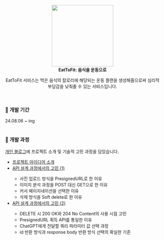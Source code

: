 <div align="center">
  <img src="https://github.com/user-attachments/assets/419eeb62-c629-4e2d-937b-7bd9a89c63a9" width="200px" height="200px">
  <br>
  <b>EatToFit: 음식을 운동으로</b>
  <br>
  <p>EatToFit 서비스는 먹은 음식의 칼로리에 해당되는 운동 플랜을 생성해줌으로써 심리적 부담감을 낮춰줄 수 있는 서비스입니다.</p>
</div>

<br>
<h3>🍔 개발 기간</h3>
24.08.06 ~ ing

<br>
<br>
<h3>🍔 개발 과정</h3>
<a href="https://devwriter.tistory.com/category/%E2%9C%A8%20%ED%94%84%EB%A1%9C%EC%A0%9D%ED%8A%B8/EatToFit%20%5BF-Lab%5D">개인 블로그</a>에 프로젝트 소개 및 기술적 고민 과정을 담았습니다.
<br>
<ul>
  <li><a href="https://devwriter.tistory.com/52">프로젝트 아이디어 소개</a></li>
  <li><a href="https://devwriter.tistory.com/53">API 설계 과정에서의 고민 (1)</a></li>
    <ul>
      <li>사진 업로드 방식을 PresignedURL로 한 이유</li>
      <li>이미지 분석 과정을 POST 대신 GET으로 한 이유</li>
      <li>커서 페이지네이션을 선택한 이유</li>
      <li>삭제 방식을 Soft delete로 한 이유</li>
    </ul>
  <li><a href="https://devwriter.tistory.com/54">API 설계 과정에서의 고민 (2)</a></li>
    <ul>
      <li>DELETE 시 200 OK와 204 No Content의 사용 시점 고민</li>
      <li>PresignedURL 획득 API를 통일한 이유</li>
      <li>ChatGPT에게 전달할 쿼리 파라미터 값 선택 과정</li>
      <li>id 반환 방식과 response body 반환 방식 선택의 확실한 기준</li>
    </ul>
</ul>
